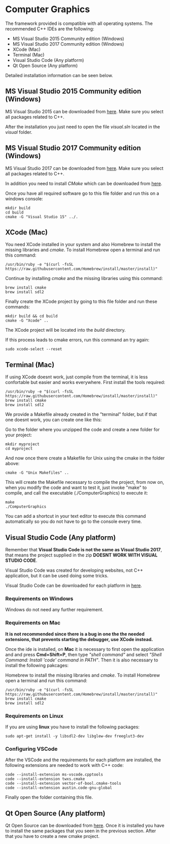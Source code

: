 # Computer Graphics

The framework provided is compatible with all operating systems.
The recommended C++ IDEs are the following:

* MS Visual Studio 2015 Community edition (Windows)
* MS Visual Studio 2017 Community edition (Windows)
* XCode (Mac)
* Terminal (Mac)
* Visual Studio Code (Any platform)
* Qt Open Source (Any platform)

Detailed installation information can be seen below.

## MS Visual Studio 2015 Community edition (Windows)

MS Visual Studio 2015 can be downloaded from [here](https://my.visualstudio.com/Downloads?q=visual%20studio%202015&wt.mc_id=o~msft~vscom~older-downloads). Make sure you select all packages
related to C++.

After the installation you just need to open the file *visual.sln* located in the *visual* folder.

## MS Visual Studio 2017 Community edition (Windows)

MS Visual Studio 2017 can be downloaded from [here](https://visualstudio.microsoft.com/thank-you-downloading-visual-studio/?sku=Community&rel=15#).
Make sure you select all packages related to C++.

In addition you need to install *CMake* which can be downloaded from [here](https://github.com/Kitware/CMake/releases/download/v3.13.2/cmake-3.13.2-win64-x64.msi).

Once you have all required software go to this file folder and run this on a windows console:

```console
mkdir build
cd build
cmake -G "Visual Studio 15" ../.
```

## XCode (Mac)

You need XCode installed in your system and also Homebrew to install the missing libraries and
*cmake*. To install Homebrew open a terminal and run this command:

```console
/usr/bin/ruby -e "$(curl -fsSL https://raw.githubusercontent.com/Homebrew/install/master/install)"
```

Continue by installing *cmake* and the missing libraries using this command:

```console
brew install cmake
brew install sdl2
```

Finally create the XCode project by going to this file folder and run these commands:

```console
mkdir build && cd build
cmake -G "Xcode" ..
```

The XCode project will be located into the *build* directory.

If this process leads to cmake errors, run this command an try again:

```console
sudo xcode-select --reset
```

## Terminal (Mac)

If using XCode doesnt work, just compile from the terminal, it is less confortable but easier and works everywhere.
First install the tools required:

```console
/usr/bin/ruby -e "$(curl -fsSL https://raw.githubusercontent.com/Homebrew/install/master/install)"
brew install cmake
brew install sdl2
```

We provide a Makefile already created in the "terminal" folder, but if that one doesnt work, you can create one like this:

Go to the folder where you unzipped the code and create a new folder for your project:

```console
mkdir myproject
cd myproject
```

And now once there create a Makefile for Unix using the cmake in the folder above:

```console
cmake -G "Unix Makefiles" ..
```

This will create the Makefile necessary to compile the project, from now on, when you modify the code and want to test it, just invoke "make" to compile, and call the executable (./ComputerGraphics) to execute it:

```console
make 
./ComputerGraphics
```

You can add a shortcut in your text editor to execute this command automatically so you do not have to go to the console every time.


## Visual Studio Code (Any platform)

Remember that **Visual Studio Code is not the same as Visual Studio 2017**, that means the project supplied in the zip **DOESNT WORK WITH VISUAL STUDIO CODE**.

Visual Studio Code was created for developing websites, not C++ application, but it can be used doing some tricks.

Visual Studio Code can be downloaded for each platform in [here](https://code.visualstudio.com/download).

### Requirements on Windows

Windows do not need any further requirement.

### Requirements on Mac

**It is not recommended since there is a bug in one the the needed extensions, that prevents
starting the debugger, use XCode instead.**

Once the ide is installed, on **Mac** it is necessary to first open the application and and press
**Cmd+Shift+P**, then type *"shell command"* and select *"Shell Command: Install 'code' command in
PATH"*. Then it is also necessary to install the following pakcages:

Homebrew to install the missing libraries and
*cmake*. To install Homebrew open a terminal and run this command:

```console
/usr/bin/ruby -e "$(curl -fsSL https://raw.githubusercontent.com/Homebrew/install/master/install)"
brew install cmake
brew install sdl2
```

### Requirements on Linux

If you are using **linux** you have to install the following packages:

```console
sudo apt-get install -y libsdl2-dev libglew-dev freeglut3-dev
```

### Configuring VSCode

After the VSCode and the requirements for each platform are installed, the following extensions
are needed to work with C++ code:

```console
code --install-extension ms-vscode.cpptools
code --install-extension twxs.cmake
code --install-extension vector-of-bool.cmake-tools
code --install-extension austin.code-gnu-global
```

Finally open the folder containing this file.

## Qt Open Source (Any platform)

Qt Open Source can be downloaded from [here](https://www.qt.io/download-qt-installer). Once it is
installed you have to install the same packages that you seen in the previous section. After that
you have to create a new cmake project.
